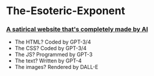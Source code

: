 # The-Esoteric-Exponent
### <ins> A satirical website that's completely made by AI </ins>

- The HTML? Coded by GPT-3/4
- The CSS? Coded by GPT-3/4
- The JS? Programmed by GPT-3
- The text? Written by GPT-4
- The images? Rendered by DALL-E

